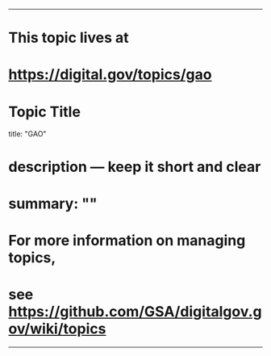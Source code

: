 
---
# This topic lives at
# https://digital.gov/topics/gao

# Topic Title
title: "GAO"

# description — keep it short and clear
# summary: ""


# For more information on managing topics,
# see https://github.com/GSA/digitalgov.gov/wiki/topics
---